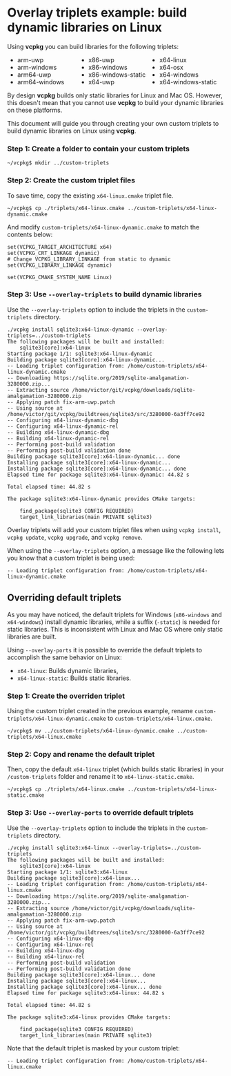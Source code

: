# Overlay triplets example: build dynamic libraries on Linux

Using **vcpkg** you can build libraries for the following triplets:

<div>
    <ul style="columns: 3;">
        <li> arm-uwp</li>
        <li> arm-windows</li>
        <li> arm64-uwp</li>
        <li> arm64-windows</li>
        <li> x86-uwp</li>
        <li> x86-windows</li>
        <li> x86-windows-static</li>
        <li> x64-uwp</li>
        <li> x64-linux</li>
        <li> x64-osx</li>
        <li> x64-windows</li>
        <li> x64-windows-static</li>
    </ul>
</div>



By design **vcpkg** builds only static libraries for Linux and Mac OS.
However, this doesn't mean that you cannot use **vcpkg** to build your dynamic libraries on these platforms.

This document will guide you through creating your own custom triplets to build dynamic libraries on Linux using **vcpkg**.

### Step 1: Create a folder to contain your custom triplets

```
~/vcpkg$ mkdir ../custom-triplets
```

### Step 2: Create the custom triplet files

To save time, copy the existing `x64-linux.cmake` triplet file.

```
~/vcpkg$ cp ./triplets/x64-linux.cmake ../custom-triplets/x64-linux-dynamic.cmake
```

And modify `custom-triplets/x64-linux-dynamic.cmake` to match the contents below:
```
set(VCPKG_TARGET_ARCHITECTURE x64)
set(VCPKG_CRT_LINKAGE dynamic)
# Change VCPKG_LIBRARY_LINKAGE from static to dynamic
set(VCPKG_LIBRARY_LINKAGE dynamic)

set(VCPKG_CMAKE_SYSTEM_NAME Linux)
```

### Step 3: Use `--overlay-triplets` to build dynamic libraries

Use the `--overlay-triplets` option to include the triplets in the `custom-triplets` directory. 

```
./vcpkg install sqlite3:x64-linux-dynamic --overlay-triplets=../custom-triplets
The following packages will be built and installed:
    sqlite3[core]:x64-linux
Starting package 1/1: sqlite3:x64-linux-dynamic
Building package sqlite3[core]:x64-linux-dynamic...
-- Loading triplet configuration from: /home/custom-triplets/x64-linux-dynamic.cmake
-- Downloading https://sqlite.org/2019/sqlite-amalgamation-3280000.zip...
-- Extracting source /home/victor/git/vcpkg/downloads/sqlite-amalgamation-3280000.zip
-- Applying patch fix-arm-uwp.patch
-- Using source at /home/victor/git/vcpkg/buildtrees/sqlite3/src/3280000-6a3ff7ce92
-- Configuring x64-linux-dynamic-dbg
-- Configuring x64-linux-dynamic-rel
-- Building x64-linux-dynamic-dbg
-- Building x64-linux-dynamic-rel
-- Performing post-build validation
-- Performing post-build validation done
Building package sqlite3[core]:x64-linux-dynamic... done
Installing package sqlite3[core]:x64-linux-dynamic...
Installing package sqlite3[core]:x64-linux-dynamic... done
Elapsed time for package sqlite3:x64-linux-dynamic: 44.82 s

Total elapsed time: 44.82 s

The package sqlite3:x64-linux-dynamic provides CMake targets:

    find_package(sqlite3 CONFIG REQUIRED)
    target_link_libraries(main PRIVATE sqlite3)
```

Overlay triplets will add your custom triplet files when using `vcpkg install`, `vcpkg update`, `vcpkg upgrade`, and `vcpkg remove`.

When using the `--overlay-triplets` option, a message like the following lets you know that a custom triplet is being used: 

```
-- Loading triplet configuration from: /home/custom-triplets/x64-linux-dynamic.cmake
```

## Overriding default triplets

As you may have noticed, the default triplets for Windows (`x86-windows` and `x64-windows`) install dynamic libraries, while a suffix (`-static`) is needed for static libraries. This is inconsistent with Linux and Mac OS where only static libraries are built.

Using `--overlay-ports` it is possible to override the default triplets to accomplish the same behavior on Linux:

* `x64-linux`: Builds dynamic libraries,
* `x64-linux-static`: Builds static libraries.

### Step 1: Create the overriden triplet

Using the custom triplet created in the previous example, rename `custom-triplets/x64-linux-dynamic.cmake` to `custom-triplets/x64-linux.cmake`.

```
~/vcpkg$ mv ../custom-triplets/x64-linux-dynamic.cmake ../custom-triplets/x64-linux.cmake
```

### Step 2: Copy and rename the default triplet

Then, copy the default `x64-linux` triplet (which builds static libraries) in your `/custom-triplets` folder and rename it to `x64-linux-static.cmake`.

```
~/vcpkg$ cp ./triplets/x64-linux.cmake ../custom-triplets/x64-linux-static.cmake
```

### Step 3: Use `--overlay-ports` to override default triplets

Use the `--overlay-triplets` option to include the triplets in the `custom-triplets` directory.

```
./vcpkg install sqlite3:x64-linux --overlay-triplets=../custom-triplets
The following packages will be built and installed:
    sqlite3[core]:x64-linux
Starting package 1/1: sqlite3:x64-linux
Building package sqlite3[core]:x64-linux...
-- Loading triplet configuration from: /home/custom-triplets/x64-linux.cmake
-- Downloading https://sqlite.org/2019/sqlite-amalgamation-3280000.zip...
-- Extracting source /home/victor/git/vcpkg/downloads/sqlite-amalgamation-3280000.zip
-- Applying patch fix-arm-uwp.patch
-- Using source at /home/victor/git/vcpkg/buildtrees/sqlite3/src/3280000-6a3ff7ce92
-- Configuring x64-linux-dbg
-- Configuring x64-linux-rel
-- Building x64-linux-dbg
-- Building x64-linux-rel
-- Performing post-build validation
-- Performing post-build validation done
Building package sqlite3[core]:x64-linux... done
Installing package sqlite3[core]:x64-linux...
Installing package sqlite3[core]:x64-linux... done
Elapsed time for package sqlite3:x64-linux: 44.82 s

Total elapsed time: 44.82 s

The package sqlite3:x64-linux provides CMake targets:

    find_package(sqlite3 CONFIG REQUIRED)
    target_link_libraries(main PRIVATE sqlite3)
```

Note that the default triplet is masked by your custom triplet:

```
-- Loading triplet configuration from: /home/custom-triplets/x64-linux.cmake
```
